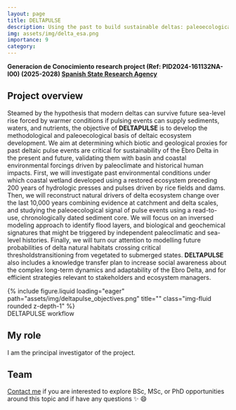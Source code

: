 ```yaml
---
layout: page
title: DELTAPULSE
description: Using the past to build sustainable deltas: paleoecological insights into ecosystem responses to pulsing dynamics in a global change context
img: assets/img/delta_esa.png
importance: 9
category: 
---
```


**Generacion de Conocimiento research project (Ref: PID2024-161132NA-I00) (2025-2028) [Spanish State Research Agency](https://www.aei.gov.es)**

## Project overview
Steamed by the hypothesis that modern deltas can survive future sea-level rise forced by warmer conditions if pulsing events can supply sediments,
waters, and nutrients, the objective of **DELTAPULSE** is to develop the methodological and paleoecological basis of deltaic ecosystem development. We
aim at determining which biotic and geological proxies for past deltaic pulse events are critical for sustainability of the Ebro Delta in the present and
future, validating them with basin and coastal environmental forcings driven by paleoclimate and historical human impacts. First, we will investigate past
environmental conditions under which coastal wetland developed using a restored ecosystem preceding 200 years of hydrologic presses and pulses
driven by rice fields and dams. Then, we will reconstruct natural drivers of delta ecosystem change over the last 10,000 years combining evidence at
catchment and delta scales, and studying the paleoecological signal of pulse events using a read-to-use, chronologically dated sediment core. We will
focus on an inversed modeling approach to identify flood layers, and biological and geochemical signatures that might be triggered by independent
paleoclimatic and sea-level histories. Finally, we will turn our attention to modelling future probabilities of delta natural habitats crossing critical
thresholdstransitioning from vegetated to submerged states. **DELTAPULSE** also includes a knowledge transfer plan to increase social awareness about
the complex long-term dynamics and adaptability of the Ebro Delta, and for efficient strategies relevant to stakeholders and ecosystem managers.


<div class="row">
    <div class="col-sm mt-3 mt-md-0">
        {% include figure.liquid loading="eager" path="assets/img/deltapulse_objectives.png" title="" class="img-fluid rounded z-depth-1" %}
    </div>
</div>
<div class="caption">
    DELTAPULSE workflow
</div>

## My role
I am the principal investigator of the project.

## Team
[Contact me](mailto:xavier.benito@irta.cat) if you are interested to explore BSc, MSc, or PhD opportunities around this topic and if have any questions :sparkles: :smile:





